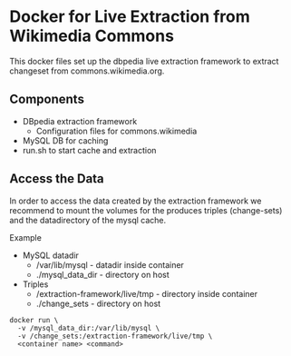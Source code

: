 # Docker for Live Extraction from Wikimedia Commons

This docker files set up the dbpedia live extraction framework to extract changeset from commons.wikimedia.org.

## Components

* DBpedia extraction framework
  * Configuration files for commons.wikimedia
* MySQL DB for caching
* run.sh to start cache and extraction

## Access the Data

In order to access the data created by the extraction framework we recommend to mount the volumes for the produces triples (change-sets) and the datadirectory of the mysql cache.

Example
* MySQL datadir
  * /var/lib/mysql - datadir inside container
  * ./mysql_data_dir - directory on host
* Triples
  * /extraction-framework/live/tmp - directory inside container
  * ./change_sets - directory on host

```
docker run \
  -v /mysql_data_dir:/var/lib/mysql \
  -v /change_sets:/extraction-framework/live/tmp \
  <container name> <command>
 ```
